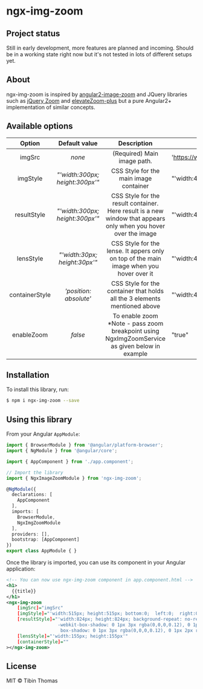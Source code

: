 # ngx-img-zoom

## Project status

Still in early development, more features are planned and incoming. Should be in a working 
state right now but it's not tested in lots of different setups yet.


## About

ngx-img-zoom is inspired by [angular2-image-zoom](https://github.com/brtnshrdr/angular2-image-zoom) and 
JQuery libraries such as [jQuery Zoom](http://www.jacklmoore.com/zoom/) and
[elevateZoom-plus](http://igorlino.github.io/elevatezoom-plus/) but a pure Angular2+ implementation of
similar concepts.
## Available options

Option | Default&#160;value | Description | Example value
:---:|:---:|:---:|-
imgSrc | *none* | (Required) Main image path. | 'https://www.myimage.com/imagename.jpg'
imgStyle | *"'width:300px; height:300px'"* | CSS Style for the main image container | "'width:400px; height:400px'"
resultStyle | *"'width:300px; height:300px'"* | CSS Style for the result container. Here result is a new window that appears only when you hover over the image | "'width:400px; height:400px'"
lensStyle | *"'width:30px; height:30px'"* | CSS Style for the lense. It appers only on top of the main image when you hover over it  | "'width:40px; height:40px'"
containerStyle | *'position: absolute'* | CSS Style for the container that holds all the 3 elements mentioned above  | "'width:400px; height:400px'"
enableZoom | *false* | To enable zoom *Note - pass zoom breakpoint using NgxImgZoomService as given below in example | "true"


## Installation

To install this library, run:

```bash
$ npm i ngx-img-zoom --save
```

## Using this library

From your Angular `AppModule`:

```typescript
import { BrowserModule } from '@angular/platform-browser';
import { NgModule } from '@angular/core';

import { AppComponent } from './app.component';

// Import the library
import { NgxImageZoomModule } from 'ngx-img-zoom';

@NgModule({
  declarations: [
    AppComponent
  ],
  imports: [
    BrowserModule,
    NgxImgZoomModule
  ],
  providers: [],
  bootstrap: [AppComponent]
})
export class AppModule { }
```

Once the library is imported, you can use its component in your Angular application:

```xml
<!-- You can now use ngx-img-zoom component in app.component.html -->
<h1>
  {{title}}
</h1>
<ngx-img-zoom
    [imgSrc]="imgSrc" 
    [imgStyle]="'width:515px; height:515px; bottom:0;  left:0;  right:0;  top:0;  margin:0 auto; border:1px solid #dcdcdc;'" 
    [resultStyle]="'width:824px; height:824px; background-repeat: no-repeat; z-index: 2; position:absolute;
                   -webkit-box-shadow: 0 1px 3px rgba(0,0,0,0.12), 0 1px 2px rgba(0,0,0,0.24);
                    box-shadow: 0 1px 3px rgba(0,0,0,0.12), 0 1px 2px rgba(0,0,0,0.24); top: 0;left: 100%;'"
    [lensStyle]="'width:155px; height:155px'"
    [containerStyle]=""
></ngx-img-zoom>
```

## License

MIT © Tibin Thomas
